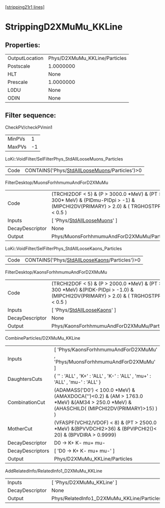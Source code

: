 [[stripping21r1 lines]](./stripping21r1-index)

# StrippingD2XMuMu_KKLine

## Properties:

|                |                               |
|----------------|-------------------------------|
| OutputLocation | Phys/D2XMuMu_KKLine/Particles |
| Postscale      | 1.0000000                     |
| HLT            | None                          |
| Prescale       | 1.0000000                     |
| L0DU           | None                          |
| ODIN           | None                          |

## Filter sequence:

CheckPV/checkPVmin1

|        |     |
|--------|-----|
| MinPVs | 1   |
| MaxPVs | -1  |

LoKi::VoidFilter/SelFilterPhys_StdAllLooseMuons_Particles

|      |                                                                                                    |
|------|----------------------------------------------------------------------------------------------------|
| Code | CONTAINS('Phys/[StdAllLooseMuons](./stripping21r1-commonparticles-stdallloosemuons)/Particles')\>0 |

FilterDesktop/MuonsForhhmumuAndForD2XMuMu

|                 |                                                                                                                                         |
|-----------------|-----------------------------------------------------------------------------------------------------------------------------------------|
| Code            | (TRCHI2DOF \< 5) & (P \> 3000.0 \*MeV) & (PT \> 300\* MeV) & (PIDmu-PIDpi \> -1) & (MIPCHI2DV(PRIMARY) \> 2.0) & ( TRGHOSTPROB \< 0.5 ) |
| Inputs          | [ 'Phys/[StdAllLooseMuons](./stripping21r1-commonparticles-stdallloosemuons)' ]                                                       |
| DecayDescriptor | None                                                                                                                                    |
| Output          | Phys/MuonsForhhmumuAndForD2XMuMu/Particles                                                                                              |

LoKi::VoidFilter/SelFilterPhys_StdAllLooseKaons_Particles

|      |                                                                                                    |
|------|----------------------------------------------------------------------------------------------------|
| Code | CONTAINS('Phys/[StdAllLooseKaons](./stripping21r1-commonparticles-stdallloosekaons)/Particles')\>0 |

FilterDesktop/KaonsForhhmumuAndForD2XMuMu

|                 |                                                                                                                                         |
|-----------------|-----------------------------------------------------------------------------------------------------------------------------------------|
| Code            | (TRCHI2DOF \< 5) & (P \> 2000.0 \*MeV) & (PT \> 300 \*MeV) &(PIDK-PIDpi \> -1.0) & (MIPCHI2DV(PRIMARY) \> 2.0) & ( TRGHOSTPROB \< 0.5 ) |
| Inputs          | [ 'Phys/[StdAllLooseKaons](./stripping21r1-commonparticles-stdallloosekaons)' ]                                                       |
| DecayDescriptor | None                                                                                                                                    |
| Output          | Phys/KaonsForhhmumuAndForD2XMuMu/Particles                                                                                              |

CombineParticles/D2XMuMu_KKLine

|                  |                                                                                                                                              |
|------------------|----------------------------------------------------------------------------------------------------------------------------------------------|
| Inputs           | [ 'Phys/KaonsForhhmumuAndForD2XMuMu' , 'Phys/MuonsForhhmumuAndForD2XMuMu' ]                                                                |
| DaughtersCuts    | { '' : 'ALL' , 'K+' : 'ALL' , 'K-' : 'ALL' , 'mu+' : 'ALL' , 'mu-' : 'ALL' }                                                                 |
| CombinationCut   | (ADAMASS('D0') \< 100.0 \*MeV) & (AMAXDOCA('')\<0.2) & (AM \> 1763.0 \*MeV) &(AM34 \> 250.0 \*MeV) &(AHASCHILD( (MIPCHI2DV(PRIMARY)\>15) ) ) |
| MotherCut        | (VFASPF(VCHI2/VDOF) \< 8) & (PT \> 2500.0 \*MeV) &(BPVVDCHI2\>36) & (BPVIPCHI2()\< 20) & (BPVDIRA \> 0.9999)                                 |
| DecayDescriptor  | D0 -\> K+ K- mu+ mu-                                                                                                                         |
| DecayDescriptors | [ 'D0 -\> K+ K- mu+ mu-' ]                                                                                                                 |
| Output           | Phys/D2XMuMu_KKLine/Particles                                                                                                                |

AddRelatedInfo/RelatedInfo1_D2XMuMu_KKLine

|                 |                                            |
|-----------------|--------------------------------------------|
| Inputs          | [ 'Phys/D2XMuMu_KKLine' ]                |
| DecayDescriptor | None                                       |
| Output          | Phys/RelatedInfo1_D2XMuMu_KKLine/Particles |
